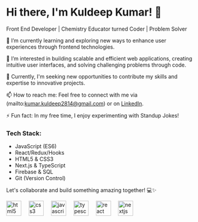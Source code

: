 # Hi there, I'm Kuldeep Kumar! 👋
Front End Developer | Chemistry Educator turned Coder | Problem Solver

🌱 I’m currently learning and exploring new ways to enhance user experiences through frontend technologies.

👀 I’m interested in building scalable and efficient web applications, creating intuitive user interfaces, and solving challenging problems through code.

💼 Currently, I'm seeking new opportunities to contribute my skills and expertise to innovative projects.

📫 How to reach me: Feel free to connect with me via (mailto:kumar.kuldeep2814@gmail.com) or on [LinkedIn](https://www.linkedin.com/in/kuldeep-kumar-3811561b4/).

⚡ Fun fact: In my free time, I enjoy experimenting with Standup Jokes!

### Tech Stack:
- JavaScript (ES6)
- React/Redux/Hooks
- HTML5 & CSS3
- Next.js & TypeScript
- Firebase & SQL
- Git (Version Control)

Let's collaborate and build something amazing together! 💻✨

<div align="left">
  <img src="https://cdn.jsdelivr.net/gh/devicons/devicon/icons/html5/html5-original.svg" height="40" alt="html5 logo"  />
  <img width="12" />
  <img src="https://cdn.jsdelivr.net/gh/devicons/devicon/icons/css3/css3-original.svg" height="40" alt="css3 logo"  />
  <img width="12" />
  <img src="https://cdn.jsdelivr.net/gh/devicons/devicon/icons/javascript/javascript-original.svg" height="40" alt="javascript logo"  />
  <img width="12" />
  <img src="https://cdn.jsdelivr.net/gh/devicons/devicon/icons/typescript/typescript-original.svg" height="40" alt="typescript logo"  />
  <img width="12" />
  <img src="https://cdn.jsdelivr.net/gh/devicons/devicon/icons/react/react-original.svg" height="40" alt="react logo"  />
  <img width="12" />
  <img src="https://cdn.jsdelivr.net/gh/devicons/devicon/icons/nextjs/nextjs-original.svg" height="40" alt="nextjs logo"  />
  <img width="12" />
</div>

###

